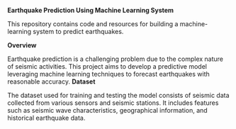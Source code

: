 __Earthquake Prediction Using Machine Learning System__

This repository contains code and resources for building a machine-learning system to predict earthquakes.

__Overview__

Earthquake prediction is a challenging problem due to the complex nature of seismic activities. This project aims to develop a predictive model leveraging machine learning techniques to forecast earthquakes with reasonable accuracy.
__Dataset__

The dataset used for training and testing the model consists of seismic data collected from various sensors and seismic stations. It includes features such as seismic wave characteristics, geographical information, and historical earthquake data.
